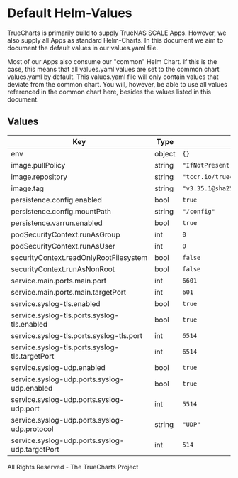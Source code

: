 # Default Helm-Values

TrueCharts is primarily build to supply TrueNAS SCALE Apps.
However, we also supply all Apps as standard Helm-Charts. In this document we aim to document the default values in our values.yaml file.

Most of our Apps also consume our "common" Helm Chart.
If this is the case, this means that all values.yaml values are set to the common chart values.yaml by default. This values.yaml file will only contain values that deviate from the common chart.
You will, however, be able to use all values referenced in the common chart here, besides the values listed in this document.

## Values

| Key | Type | Default | Description |
|-----|------|---------|-------------|
| env | object | `{}` |  |
| image.pullPolicy | string | `"IfNotPresent"` |  |
| image.repository | string | `"tccr.io/truecharts/syslog-ng"` |  |
| image.tag | string | `"v3.35.1@sha256:58fa2b58b78dbfd23f3e1ccfae757fa49fe065c1f5a1bf96e13a65319ef18f12"` |  |
| persistence.config.enabled | bool | `true` |  |
| persistence.config.mountPath | string | `"/config"` |  |
| persistence.varrun.enabled | bool | `true` |  |
| podSecurityContext.runAsGroup | int | `0` |  |
| podSecurityContext.runAsUser | int | `0` |  |
| securityContext.readOnlyRootFilesystem | bool | `false` |  |
| securityContext.runAsNonRoot | bool | `false` |  |
| service.main.ports.main.port | int | `6601` |  |
| service.main.ports.main.targetPort | int | `601` |  |
| service.syslog-tls.enabled | bool | `true` |  |
| service.syslog-tls.ports.syslog-tls.enabled | bool | `true` |  |
| service.syslog-tls.ports.syslog-tls.port | int | `6514` |  |
| service.syslog-tls.ports.syslog-tls.targetPort | int | `6514` |  |
| service.syslog-udp.enabled | bool | `true` |  |
| service.syslog-udp.ports.syslog-udp.enabled | bool | `true` |  |
| service.syslog-udp.ports.syslog-udp.port | int | `5514` |  |
| service.syslog-udp.ports.syslog-udp.protocol | string | `"UDP"` |  |
| service.syslog-udp.ports.syslog-udp.targetPort | int | `514` |  |

All Rights Reserved - The TrueCharts Project
